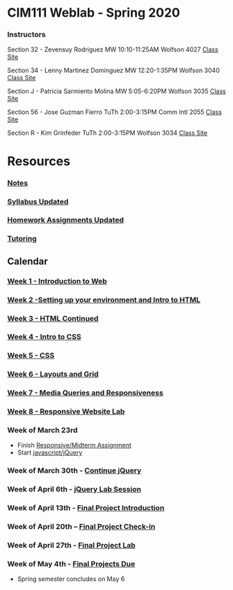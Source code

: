 # CIM111 Weblab - Spring 2020

### Instructors

Section 32 - Zevensuy Rodriguez MW 10:10-11:25AM Wolfson 4027 [Class Site](https://github.com/zevenrodriguez/Weblab)

Section 34 - Lenny Martinez Dominguez MW 12:20-1:35PM Wolfson 3040 [Class Site](https://github.com/lennymartinez/weblab)

Section J - Patricia Sarmiento Molina MW 5:05-6:20PM Wolfson 3035 [Class Site](https://github.com/psarmientom/weblab)

Section 56 - Jose Guzman Fierro TuTh 2:00-3:15PM Comm Intl 2055 [Class Site]()

Section R - Kim Grinfeder TuTh 2:00-3:15PM Wolfson 3034 [Class Site](https://github.com/grinfax/cim111-spring2020)


# Resources
###  [Notes](https://github.com/UMInteractive/Weblab/tree/master/notes)
###  [Syllabus Updated](https://github.com/UMInteractive/Weblab/blob/master/CIM111-General-Weblab-Updated.pdf)
<!-- ###  [Homework Assignments](https://github.com/UMInteractive/Weblab/blob/master/notes/0-Assignments.md) -->
###  [Homework Assignments Updated](https://github.com/UMInteractive/Weblab/blob/master/notes/0-Assignments-updated.md)
### [Tutoring](https://github.com/UMInteractive/Weblab/blob/master/notes/Tutoring.md)

## Calendar

### [Week 1 - Introduction to Web](https://github.com/UMInteractive/Weblab/blob/master/notes/1-Intro-to-the-WWW.md)

### [Week 2 -Setting up your environment and Intro to HTML](https://github.com/UMInteractive/Weblab/blob/master/notes/Setting-Up-Your-Environment.md)

### [Week 3 - HTML Continued](https://github.com/UMInteractive/Weblab/blob/master/notes/2-HTML.md)

### [Week 4 - Intro to CSS](https://github.com/UMInteractive/Weblab/blob/master/notes/3-CSS.md)

### [Week 5 - CSS](https://github.com/UMInteractive/Weblab/blob/master/notes/3-CSS.md)

### [Week 6 - Layouts and Grid](https://github.com/UMInteractive/Weblab/blob/master/notes/5-Layout.md)

### [Week 7 - Media Queries and Responsiveness](https://github.com/UMInteractive/Weblab/blob/master/notes/4-Media-Queries.md)

### [Week 8 - Responsive Website Lab](https://github.com/UMInteractive/Weblab/blob/master/notes/0-Assignments.md#responsive-site)

<!-- ### [Week 9 - Intro to Javascript/jQuery](https://github.com/UMInteractive/Weblab/blob/master/notes/6-Javascript.md)

### [Week 10 - Javascript Continued](https://github.com/UMInteractive/Weblab/blob/master/notes/6-Javascript.md)

### [Week 11 - jQuery Plugin](https://github.com/UMInteractive/Weblab/blob/master/notes/7-jQuery-Plugins.md)

### [Week 12 – jQuery Plugin lab](https://github.com/UMInteractive/Weblab/blob/master/notes/0-Assignments.md#creative-brief-wireframe-inspirations)

### [Week 13 – Marketing Workshop & Web Platforms](https://github.com/UMInteractive/Weblab/blob/master/notes/9-S.E.O..md)

### [Week 14 – Final Project Lab](https://github.com/UMInteractive/Weblab/blob/master/notes/0-Assignments.md#final-project-300-points)

### [Week 15 – Final Project Lab](https://github.com/UMInteractive/Weblab/blob/master/notes/0-Assignments.md#final-project-300-points)

-->


### Week of March 23rd

* Finish [Responsive/Midterm Assignment](https://github.com/UMInteractive/Weblab/blob/master/notes/0-Assignments.md#responsive-site)
* Start [javascript/jQuery](https://github.com/UMInteractive/Weblab/blob/master/notes/6-Javascript.md)

### Week of March 30th - [Continue jQuery](https://github.com/UMInteractive/Weblab/blob/master/notes/6-Javascript.md)

### Week of April 6th - [jQuery Lab Session](https://github.com/UMInteractive/Weblab/blob/master/notes/6-Javascript.md)

### Week of April 13th - [Final Project Introduction](https://github.com/UMInteractive/Weblab/blob/master/notes/0-Assignments-updated.md#final-project)

### Week of April 20th – [Final Project Check-in](https://github.com/UMInteractive/Weblab/blob/master/notes/0-Assignments-updated.md#final-project)

### Week of April 27th - [Final Project Lab](https://github.com/UMInteractive/Weblab/blob/master/notes/0-Assignments-updated.md#final-project)

### Week of May 4th - [Final Projects Due](https://github.com/UMInteractive/Weblab/blob/master/notes/0-Assignments-updated.md#final-project)
* Spring semester concludes on May 6


<!-- ## Important Dates
Jan 13 - CLASSES BEGIN

Jan 20 - HOLIDAY (MARTIN LUTHER KING, JR. DAY)

March 7-15 - SPRING RECESS

March 25 - Last Day to Drop a Course

April 24 - CLASSES END  (11:00 PM)

April 25-April 28 - Reading Days

April 29- May 6 - FINAL EXAMS -->
